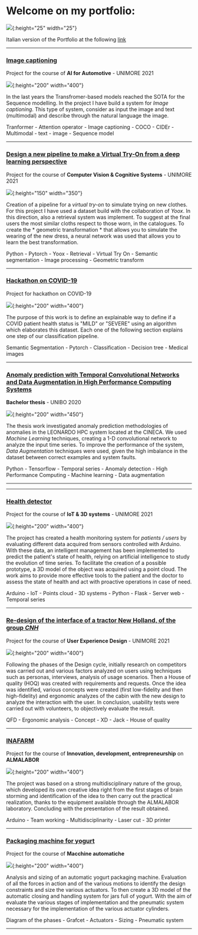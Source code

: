 # Welcome on my portfolio:

![](images\italian.jpg){:height="25" width="25"}

Italian version of the Portfolio at the following [link](https://federico1-creator.github.io/Portfolio/)

---

### [Image captioning](https://github.com/federico1-creator/AI4A)
Project for the course of **AI for Automotive** - UNIMORE 2021

![](/images/AI4A.jpg){:height="200" width="400"}

In the last years the Transfromer-based models reached the SOTA for the Sequence modelling.
In the project I have build a system for *Image captioning*.
This type of system, consider as input the image and text (multimodal)
and describe through the natural language the image. 

Tranformer - Attention operator - Image captioning - COCO - CIDEr - Multimodal - text - image - Sequence model

---

### [Design a new pipeline to make a Virtual Try-On from a deep learning perspective](https://github.com/federico1-creator/CV-CS)
Project for the course of **Computer Vision & Cognitive Systems** - UNIMORE 2021

![](/images/VITON.jpg){:height="150" width="350"}

Creation of a pipeline for a *virtual try-on* to simulate trying on new clothes.  For this project I have used a dataset build with the collaboration of *Yoox*.
In this direction, also a retrieval system was implement. To suggest at the final users the most similar cloths respect to those worn, in the catalogues.
To create the * geometric transformation * that allows you to simulate the wearing of the new dress, a neural network was used that allows you to learn the best transformation. 

Python - Pytorch - Yoox - Retrieval - Virtual Try On - Semantic segmentation - Image processing - Geometric transform

---

### [Hackathon on COVID-19](https://github.com/federico1-creator/covid-hackathon)
Project for hackathon on COVID-19

![](/images/final.jpg){:height="200" width="400"}

The purpose of this work is to define an explainable way to define if a COVID patient health status is "MILD" or "SEVERE" using an algorithm which elaborates this dataset. Each one of the following section explains one step of our classification pipeline.

Semantic Segmentation - Pytorch - Classification - Decision tree - Medical images

---

### [Anomaly prediction with Temporal Convolutional Networks and Data Augmentation in High Performance Computing Systems](https://github.com/federico1-creator/Thesis)
**Bachelor thesis** - UNIBO 2020 

![](/images/image.png){:height="200" width="450"}

The thesis work investigated anomaly prediction methodologies of anomalies in the LEONARDO HPC system located at the CINECA.
We used *Machine Learning* techniques, creating a 1-D convolutional network to analyze the input time series.
To improve the performance of the system, *Data Augmentation* techniques were used, given the high imbalance in the dataset between correct examples and system faults.

Python - Tensorflow - Temporal series - Anomaly detection - High Performance Computing - Machine learning - Data augmentation

---
---

### [Health detector](https://github.com/federico1-creator/HEALTH-DETECTOR)
Project for the course of **IoT & 3D systems** - UNIMORE 2021 

![](/images/IoT.jpg){:height="200" width="400"}

The project has created a health monitoring system for *patients / users* by evaluating different data acquired from sensors controlled with Arduino. With these data, an intelligent management has been implemented to predict the patient's state of health, relying on artificial intelligence to study the evolution of time series.
To facilitate the creation of a possible prototype, a 3D model of the object was acquired using a point cloud.
The work aims to provide more effective tools to the patient and the doctor to assess the state of health and act with proactive operations in case of need.

Arduino - IoT - Points cloud - 3D systems - Python - Flask - Server web - Temporal series

---

### [Re-design of the interface of a tractor New Holland, of the group *CNH*](https://github.com/federico1-creator/HowIMetYourTractor)
Project for the course of **User Experience Design** - UNIMORE 2021 

![](/images/uxd.jpg){:height="200" width="400"}

Following the phases of the Design cycle, initially research on competitors was carried out and various factors analyzed on users using techniques such as personas, interviews, analysis of usage scenarios. Then a House of quality (HOQ) was created with requirements and requests.
Once the idea was identified, various concepts were created (first low-fidelity and then high-fidelity) and ergonomic analyzes of the cabin with the new design to analyze the interaction with the user. In conclusion, usability tests were carried out with volunteers, to objectively evaluate the result.

QFD - Ergonomic analysis - Concept - XD - Jack - House of quality 

---

### [INAFARM](https://github.com/federico1-creator/INAFarm)
Project for the course of **Innovation, development, entrepreneurship** on **ALMALABOR**

![](/images/INAFARM.jpg){:height="200" width="400"}

The project was based on a strong multidisciplinary nature of the group, which developed its own creative idea right from the first stages of brain storming and identification of the idea to then carry out the practical realization, thanks to the equipment available through the ALMALABOR laboratory. Concluding with the presentation of the result obtained.

Arduino - Team working - Multidisciplinarity - Laser cut - 3D printer

---

### [Packaging machine for yogurt](https://github.com/federico1-creator/Progetto-macchina-yogourt)
Project for the course of **Macchine automatiche**

![](/images/yogurt.jpg){:height="200" width="400"}

Analysis and sizing of an automatic yogurt packaging machine.
Evaluation of all the forces in action and of the various motions to identify the design constraints and size the various actuators.
To then create a 3D model of the automatic closing and handling system for jars full of yogurt.
With the aim of evaluate the various stages of implementation and the pneumatic system necessary for the implementation of the various actuator cylinders.

Diagram of the phases - Grafcet -  Actuators - Sizing - Pneumatic system

---
